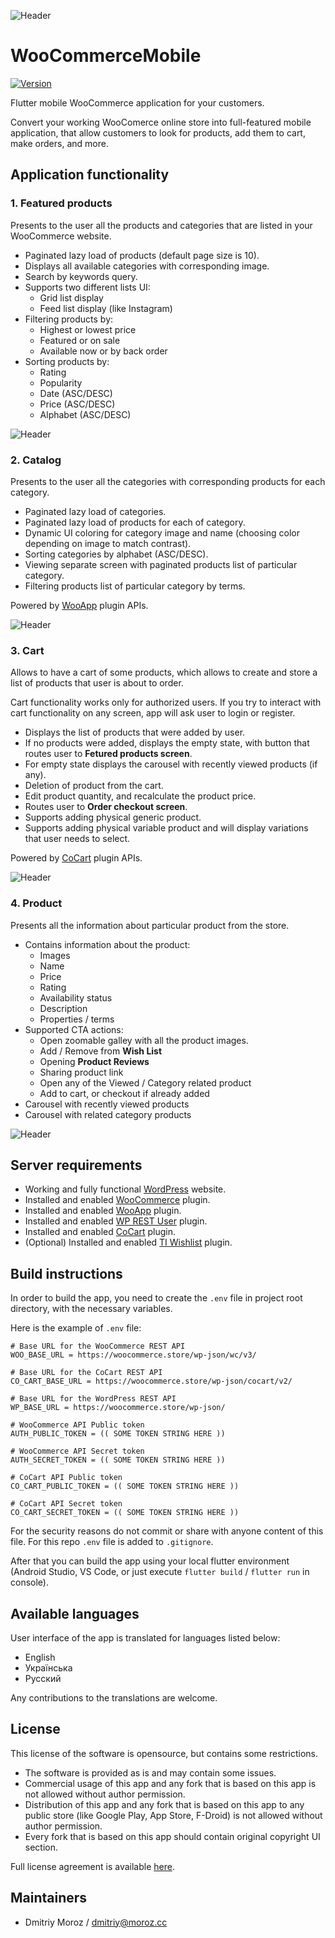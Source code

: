 ![Header](.github/assets/woo_app_banner.png)

# WooCommerceMobile

[![Version](https://img.shields.io/badge/Version-0.9.1-green)](https://github.com/ShiftHackZ/WooCommerceMobile/releases)

Flutter mobile WooCommerce application for your customers.

Convert your working WooComerce online store into full-featured mobile application, that allow customers to look for products, add them to cart, make orders, and more.

## Application functionality

### 1. Featured products 

Presents to the user all the products and categories that are listed in your WooCommerce website.

- Paginated lazy load of products (default page size is 10).
- Displays all available categories with corresponding image.
- Search by keywords query.
- Supports two different lists UI:
  - Grid list display
  - Feed list display (like Instagram) 
- Filtering products by:
  - Highest or lowest price
  - Featured or on sale
  - Available now or by back order
- Sorting products by:
  - Rating
  - Popularity
  - Date (ASC/DESC)
  - Price (ASC/DESC)
  - Alphabet (ASC/DESC)

![Header](.github/assets/woo_feature_home_screen.png)

### 2. Catalog 

Presents to the user all the categories with corresponding products for each category.

- Paginated lazy load of categories.
- Paginated lazy load of products for each of category.
- Dynamic UI coloring for category image and name (choosing color depending on image to match contrast).
- Sorting categories by alphabet (ASC/DESC).
- Viewing separate screen with paginated products list of particular category.
- Filtering products list of particular category by terms.

Powered by [WooApp](https://github.com/ShiftHackZ/WooCommerceMobilePlugin) plugin APIs.

![Header](.github/assets/woo_feature_catalog.png)

### 3. Cart

Allows to have a cart of some products, which allows to create and store a list of products that user is about to order.

Cart functionality works only for authorized users. If you try to interact with cart functionality on any screen, app will ask user to login or register.

- Displays the list of products that were added by user.
- If no products were added, displays the empty state, with button that routes user to **Fetured products screen**.
- For empty state displays the carousel with recently viewed products (if any).
- Deletion of product from the cart.
- Edit product quantity, and recalculate the product price.
- Routes user to **Order checkout screen**.
- Supports adding physical generic product.
- Supports adding physical variable product and will display variations that user needs to select.

Powered by [CoCart](https://docs.cocart.xyz/#introduction) plugin APIs.

![Header](.github/assets/woo_feature_cart.png)

### 4. Product

Presents all the information about particular product from the store.

- Contains information about the product:
  - Images
  - Name
  - Price
  - Rating
  - Availability status
  - Description
  - Properties / terms
- Supported CTA actions:
  - Open zoomable galley with all the product images.
  - Add / Remove from **Wish List**
  - Opening **Product Reviews**
  - Sharing product link
  - Open any of the Viewed / Category related product
  - Add to cart, or checkout if already added
- Carousel with recently viewed products
- Carousel with related category products

![Header](.github/assets/woo_feature_product.png)

## Server requirements

- Working and fully functional [WordPress](https://wordpress.org/) website.
- Installed and enabled [WooCommerce](https://woocommerce.com/) plugin.
- Installed and enabled [WooApp](https://github.com/ShiftHackZ/WooCommerceMobilePlugin/) plugin.
- Installed and enabled [WP REST User](https://www.commoninja.com/discover/wordpress/plugin/wp-rest-user) plugin.
- Installed and enabled [CoCart](https://docs.cocart.xyz/#introduction) plugin.
- (Optional) Installed and enabled [TI Wishlist](https://wordpress.org/plugins/ti-woocommerce-wishlist/) plugin.

## Build instructions

In order to build the app, you need to create the `.env` file in project root directory, with the necessary variables.

Here is the example of `.env` file: 

```.env
# Base URL for the WooCommerce REST API 
WOO_BASE_URL = https://woocommerce.store/wp-json/wc/v3/

# Base URL for the CoCart REST API
CO_CART_BASE_URL = https://woocommerce.store/wp-json/cocart/v2/

# Base URL for the WordPress REST API 
WP_BASE_URL = https://woocommerce.store/wp-json/

# WooCommerce API Public token
AUTH_PUBLIC_TOKEN = (( SOME TOKEN STRING HERE ))

# WooCommerce API Secret token
AUTH_SECRET_TOKEN = (( SOME TOKEN STRING HERE ))

# CoCart API Public token
CO_CART_PUBLIC_TOKEN = (( SOME TOKEN STRING HERE ))

# CoCart API Secret token
CO_CART_SECRET_TOKEN = (( SOME TOKEN STRING HERE ))

```

For the security reasons do not commit or share with anyone content of this file. For this repo `.env` file is added to `.gitignore`. 

After that you can build the app using your local flutter environment (Android Studio, VS Code, or just execute `flutter build` / `flutter run` in console). 

## Available languages

User interface of the app is translated for languages listed below:

- English
- Українська
- Русский

Any contributions to the translations are welcome.

## License 

This license of the software is opensource, but contains some restrictions. 

- The software is provided as is and may contain some issues.
- Commercial usage of this app and any fork that is based on this app is not allowed without author permission.
- Distribution of this app and any fork that is based on this app to any public store (like Google Play, App Store, F-Droid) is not allowed without author permission.
- Every fork that is based on this app should contain original copyright UI section.

Full license agreement is available [here](https://1.cc).

## Maintainers

- Dmitriy Moroz / dmitriy@moroz.cc
